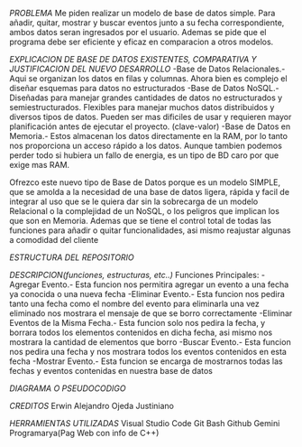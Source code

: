 *PROBLEMA*
Me piden realizar un modelo de base de datos simple.
Para añadir, quitar, mostrar y buscar eventos junto a su fecha correspondiente, ambos datos seran ingresados por el usuario.
Ademas se pide que el programa debe ser eficiente y eficaz en comparacion a otros modelos.

*EXPLICACION DE BASE DE DATOS EXISTENTES, COMPARATIVA Y JUSTIFICACION DEL NUEVO DESARROLLO*
-Base de Datos Relacionales.- Aqui se organizan los datos en filas y columnas. Ahora bien es complejo el diseñar esquemas para datos no    estructurados
-Base de Datos NoSQL.- Diseñadas para manejar grandes cantidades de datos no estructurados y semiestructurados. Flexibles para manejar muchos   datos distribuidos y diversos tipos de datos. Pueden ser mas dificiles de usar y requieren mayor planificación antes de ejecutar el proyecto.   (clave-valor)
-Base de Datos en Memoria.- Estos almacenan los datos directamente en la RAM, por lo tanto nos proporciona un acceso rápido a los datos. Aunque tambien podemos perder todo si hubiera un fallo de energia, es un tipo de BD caro por que exige mas RAM.

Ofrezco este nuevo tipo de Base de Datos porque es un modelo SIMPLE, que se amolda a la necesidad de una base de datos ligera, rápida y facil de integrar al uso que se le quiera dar sin la sobrecarga de un modelo Relacional o la complejidad de un NoSQL, o los peligros que implican los que son en Memoria. Ademas que se tiene el control total de todas las funciones para añadir o quitar funcionalidades, asi mismo reajustar algunas a comodidad del cliente

*ESTRUCTURA DEL REPOSITORIO*

*DESCRIPCION(funciones, estructuras, etc..)*
Funciones Principales:
 -Agregar Evento.- Esta funcion nos permitira agregar un evento a una fecha ya conocida o una nueva fecha
 -Eliminar Evento.- Esta funcion nos pedira tanto una fecha como el nombre del evento para eliminarla una vez eliminado nos mostrara el mensaje de que se borro correctamente
 -Eliminar Eventos de la Misma Fecha.- Esta funcion solo nos pedira la fecha, y borrara todos los elementos contenidos en dicha fecha, asi mismo nos mostrara la cantidad de elementos que borro
 -Buscar Evento.- Esta funcion nos pedira una fecha y nos mostrara todos los eventos contenidos en esta fecha
 -Mostrar Evento.- Esta funcion se encarga de mostrarnos todas las fechas y eventos contenidas en nuestra base de datos 

*DIAGRAMA O PSEUDOCODIGO*

*CREDITOS*
Erwin Alejandro Ojeda Justiniano

*HERRAMIENTAS UTILIZADAS*
Visual Studio Code 
Git Bash 
Github
Gemini
Programarya(Pag Web con info de C++)
